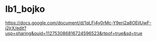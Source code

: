 # lb1_bojko
https://docs.google.com/document/d/1qLFi4y0rMc-Y9erj2a8OEjlUwF-j2jrX/edit?usp=sharing&ouid=112753086816724596523&rtpof=true&sd=true
